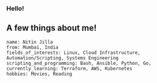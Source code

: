 ### Hello!
## A few things about me!
```
name: Nitin Jilla
from: Mumbai, India
fields_of_interests: Linux, Cloud Infrastructure, Automation/Scripting, Systems Engineering
scripting_and_programming: Bash, Ansible, Python, Go, 
currently_learning: Terraform, AWS, Kubernetes
hobbies: Movies, Reading

```

<!--
**nitinjilla/nitinjilla** is a ✨ _special_ ✨ repository because its `README.md` (this file) appears on your GitHub profile.

Here are some ideas to get you started:

-->
